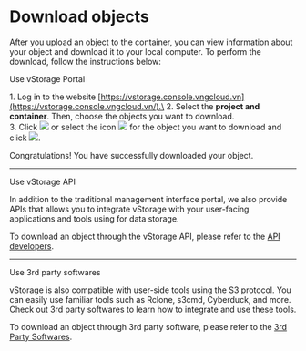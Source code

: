 # Download objects

After you upload an object to the container, you can view information about your object and download it to your local computer. To perform the download, follow the instructions below:

&#x20;Use vStorage Portal

1\. Log in to the website [https://vstorage.console.vngcloud.vn](https://vstorage.console.vngcloud.vn/).\
2\. Select the **project and container**. Then, choose the objects you want to download.\
3\. Click ![](https://docs.vngcloud.vn/download/thumbnails/69468628/image2023-3-6\_11-1-46.png?version=1\&modificationDate=1703646844000\&api=v2) or select the icon ![](https://docs.vngcloud.vn/download/thumbnails/69468628/image2023-2-6\_10-20-54.png?version=1\&modificationDate=1703646845000\&api=v2) for the object you want to download and click ![](https://docs.vngcloud.vn/download/thumbnails/69468628/image2023-12-27\_11-31-34.png?version=1\&modificationDate=1703651494000\&api=v2).

Congratulations! You have successfully downloaded your object.

***

&#x20;Use vStorage API

In addition to the traditional management interface portal, we also provide APIs that allows you to integrate vStorage with your user-facing applications and tools using for data storage.

To download an object through the vStorage API, please refer to the [API developers](https://docs.vngcloud.vn/display/VSEN/API+developers).

***

&#x20;Use 3rd party softwares

vStorage is also compatible with user-side tools using the S3 protocol. You can easily use familiar tools such as Rclone, s3cmd, Cyberduck, and more. Check out 3rd party softwares to learn how to integrate and use these tools.

To download an object through 3rd party software, please refer to the [3rd Party Softwares](https://docs.vngcloud.vn/display/VSEN/3rd+Party+Softwares).

